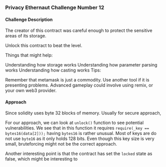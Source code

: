 
### Privacy Ethernaut Challenge Number 12 



#### Challenge Description 

The creator of this contract was careful enough to protect the sensitive areas of its storage.

Unlock this contract to beat the level.

Things that might help:

Understanding how storage works
Understanding how parameter parsing works
Understanding how casting works
Tips:

Remember that metamask is just a commodity. Use another tool if it is presenting problems. Advanced gameplay could involve using remix, or your own web3 provider.



#### Approach 



Since solidity uses byte 32 blocks of memory. Usually for secure approach, 


For our approach, we can look at `unlock()` function to see potential vulnerabilities. We see that in this function it requires `require(_key == bytes16(data[2]));` having `bytes16` 
is rather unusual. Most of keys are do not use `byte16` as it only holds 128 bits. Even though this key size is very small, bruteforcing might not be the correct approach. 

Another interesting point is that the contract has set the `locked` state as false, which might be interesting to 


